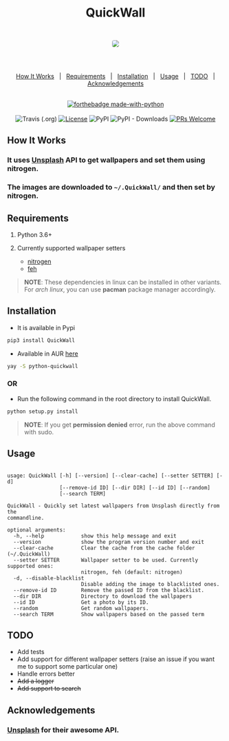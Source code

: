 <h1 align="center">QuickWall</h1>

<div align="center" style="padding-top: 2em !important; padding-bottom: 2em; !important">
    <img src="qw.gif" style="border-radius: 4px !important;">
</div>


<div align="center">
<br/>

<a href="#how-it-works">How It Works</a>&nbsp;&nbsp;&nbsp;|&nbsp;&nbsp;&nbsp;<a href="#requirements">Requirements</a>&nbsp;&nbsp;&nbsp;|&nbsp;&nbsp;&nbsp;<a href="#installation">Installation</a>&nbsp;&nbsp;&nbsp;|&nbsp;&nbsp;&nbsp;<a href="#usage">Usage</a>&nbsp;&nbsp;&nbsp;|&nbsp;&nbsp;&nbsp;<a href="#to-do">TODO</a>&nbsp;&nbsp;&nbsp;|&nbsp;&nbsp;&nbsp;<a href="#acknowledgements">Acknowledgements</a>&nbsp;&nbsp;&nbsp;
<br/><br/>

[![forthebadge made-with-python](http://ForTheBadge.com/images/badges/made-with-python.svg)](https://www.python.org/)<br/><br/>
![Travis (.org)](https://img.shields.io/travis/deepjyoti30/QuickWall?style=for-the-badge) [![License](https://img.shields.io/badge/License-MIT-pink.svg?style=for-the-badge)](LICENSE) ![PyPI](https://img.shields.io/pypi/v/QuickWall?style=for-the-badge) ![PyPI - Downloads](https://img.shields.io/pypi/dm/QuickWall?style=for-the-badge) [![PRs Welcome](https://img.shields.io/badge/PRs-welcome-purple.svg?style=for-the-badge)](http://makeapullrequest.com)

</div>

## How It Works

### It uses [Unsplash](https://unsplash.com) API to get wallpapers and set them using nitrogen.
### The images are downloaded to ```~/.QuickWall/``` and then set by nitrogen.

## Requirements

1. Python 3.6+
2. Currently supported wallpaper setters

    - [nitrogen](https://github.com/l3ib/nitrogen)
    - [feh](https://github.com/derf/feh)

> **NOTE**: These dependencies in linux can be installed in other variants.  
> For *arch linux*, you can use **pacman** package manager accordingly.

## Installation

* It is available in Pypi

```sh
pip3 install QuickWall
```

* Available in AUR [here](https://aur.archlinux.org/packages/python-quickwall/)

```sh
yay -S python-quickwall
```

### OR

* Run the following command in the root directory to install QuickWall.

```sh
python setup.py install
```

> **NOTE**: If you get **permission denied** error, run the above command with sudo.

## Usage

```console

usage: QuickWall [-h] [--version] [--clear-cache] [--setter SETTER] [-d]
                 [--remove-id ID] [--dir DIR] [--id ID] [--random]
                 [--search TERM]

QuickWall - Quickly set latest wallpapers from Unsplash directly from the
commandline.

optional arguments:
  -h, --help            show this help message and exit
  --version             show the program version number and exit
  --clear-cache         Clear the cache from the cache folder (~/.QuickWall)
  --setter SETTER       Wallpaper setter to be used. Currently supported ones:
                        nitrogen, feh (default: nitrogen)
  -d, --disable-blacklist
                        Disable adding the image to blacklisted ones.
  --remove-id ID        Remove the passed ID from the blacklist.
  --dir DIR             Directory to download the wallpapers
  --id ID               Get a photo by its ID.
  --random              Get random wallpapers.
  --search TERM         Show wallpapers based on the passed term

```

## TODO

- Add tests
- Add support for different wallpaper setters (raise an issue if you want me to support some particular one)
- Handle errors better
- ~~Add a logger~~
- ~~Add support to search~~

## Acknowledgements

### [Unsplash](https://unsplash.com) for their awesome API.